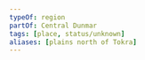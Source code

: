 ```yaml
---
typeOf: region
partOf: Central Dunmar
tags: [place, status/unknown]
aliases: [plains north of Tokra]
---
```


